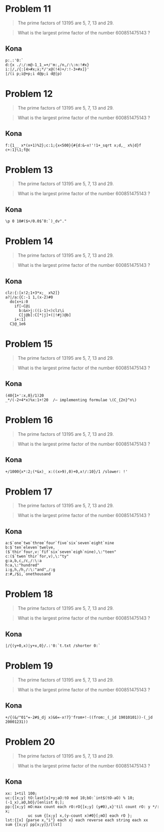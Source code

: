 


# Problem 11

> The prime factors of 13195 are 5, 7, 13 and 29.

> What is the largest prime factor of the number 600851475143 ?


## Kona

```{}
p:.:'0:`
d:{x ./:/:m@-1_1_=+/'m:,/n,/:\:n:!#x}
i:|/,/{:[4>#x;x;*/'x@(!4)+/:!-3+#x]}'
|/(i p;i@+p;i d@p;i d@|p)
```








































# Problem 12

> The prime factors of 13195 are 5, 7, 13 and 29.

> What is the largest prime factor of the number 600851475143 ?


## Kona

```{}
f:{1__ x*(x+1)%2};c:1;{x<500}{#{d:&~x!'!1+_sqrt x;d,_ x%|d}f c+:1}\1;f@c
```






































# Problem 13

> The prime factors of 13195 are 5, 7, 13 and 29.

> What is the largest prime factor of the number 600851475143 ?


## Kona

```{}
\p 0 10#($+/0.0$’0:`)_dv"."	
```











































# Problem 14

> The prime factors of 13195 are 5, 7, 13 and 29.

> What is the largest prime factor of the number 600851475143 ?


## Kona

```{}
clz:{:[x!2;1+3*x;_ x%2]}
a?|/a:{C:-1 1,(x-2)#0
  do[x+i:0
    if[~C@i
      b:&x>j:((i-1)<)clz\i
      C[j@b]:C[*|j]+(|!#j)@b]
    i+:1]
  C}@_1e6
```







































# Problem 15

> The prime factors of 13195 are 5, 7, 13 and 29.

> What is the largest prime factor of the number 600851475143 ?


## Kona

```{}
(40{1+':x,0}/1)20
_*/(-2+4*x)%x:1+!20  /– implementing formulae \(C_{2n}^n\)
```









































# Problem 16

> The prime factors of 13195 are 5, 7, 13 and 29.

> What is the largest prime factor of the number 600851475143 ?


## Kona

```{}
+/1000{x*:2;(*&x)_ x:((x>9),0)+0,x!/:10}/1 /slower: !'	
```







































# Problem 17

> The prime factors of 13195 are 5, 7, 13 and 29.

> What is the largest prime factor of the number 600851475143 ?


## Kona

```{}
a:$`one`two`three`four`five`six`seven`eight`nine
b:$`ten`eleven`twelve,($`thir`four,v:`fif`six`seven`eigh`nine),\:"teen"  
c:($`twen`thir`for,v),\:"ty"
g:a,b,c,/c,/:\:a
h:a,\:"hundred"    
i:g,h,/h,/:\:"and",/:g
z:#,/$i,`onethousand
```






































# Problem 18

> The prime factors of 13195 are 5, 7, 13 and 29.

> What is the largest prime factor of the number 600851475143 ?


## Kona

```{}
|/{(y+0,x)|y+x,0}/.:'0:`t.txt /shorter 0:`	
```









































# Problem 19

> The prime factors of 13195 are 5, 7, 13 and 29.

> What is the largest prime factor of the number 600851475143 ?


## Kona

```{}
+/{(&/"01"=-2#$_dj x)&6=-x!7}'from+!-((from:_(_jd 19010101))-(_jd 20001231))	
```




































# Problem 20

> The prime factors of 13195 are 5, 7, 13 and 29.

> What is the largest prime factor of the number 600851475143 ?


## Kona

```{}
xx: 1+til 100;
uc:{[x;y] tO:last[x]+y;aO:tO mod 10;bO:`int$(tO-aO) % 10;(-1_x),aO,bO}/[enlist 0;];
pp:{[x;y] mO:max count each rO:rO{[x;y] (y#0),x}'til count rO: y */: x;
          uc sum {[x;y] x,(y-count x)#0}[;mO] each rO };
lst:{[x] {parse x,"i"} each x} each reverse each string each xx
sum {[x;y] pp[x;y]}/[lst]
```










